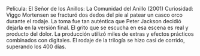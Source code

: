Película: El Señor de los Anillos: La Comunidad del Anillo (2001)
Curiosidad: Viggo Mortensen se fracturó dos dedos del pie al patear un casco orco durante el rodaje.
La toma fue tan auténtica que Peter Jackson decidió dejarla en la versión final.
El grito que se escucha en esa escena es real y producto del dolor.
La producción utilizó miles de extras y efectos prácticos combinados con digitales.
El rodaje de la trilogía se hizo casi de corrido, superando los 400 días.

